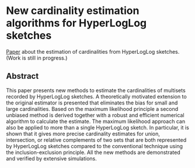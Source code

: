 # New cardinality estimation algorithms for HyperLogLog sketches
[Paper](http://oertl.github.io/hyperloglog-sketch-estimation-paper/paper/paper.pdf) about the estimation of cardinalities from HyperLogLog sketches. (Work is still in progress.)

## Abstract
This paper presents new methods to estimate the cardinalities of multisets recorded by HyperLogLog sketches. A theoretically motivated extension to the original estimator is presented that eliminates the bias for small and large cardinalities. Based on the maximum likelihood principle a second unbiased method is derived together with a robust and efficient numerical algorithm to calculate the estimate. The maximum likelihood approach can also be applied to more than a single HyperLogLog sketch. In particular, it is shown that it gives more precise cardinality estimates for union, intersection, or relative complements of two sets that are both represented by HyperLogLog sketches compared to the conventional technique using the inclusion-exclusion principle. All the new methods are demonstrated and verified by extensive simulations.
